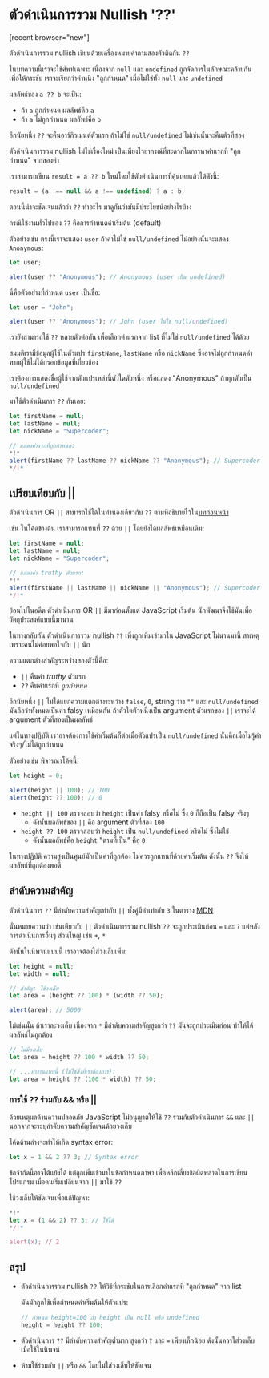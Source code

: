 # ตัวดำเนินการรวม Nullish '??'

[recent browser="new"]

ตัวดำเนินการรวม nullish เขียนด้วยเครื่องหมายคำถามสองตัวติดกัน `??` 

ในบทความนี้เราจะใช้ศัพท์เฉพาะ เนื่องจาก `null` และ `undefined` ถูกจัดการในลักษณะคล้ายกัน เพื่อให้กระชับ เราจะเรียกว่าค่าหนึ่ง "ถูกกำหนด" เมื่อไม่ใช่ทั้ง `null` และ `undefined`

ผลลัพธ์ของ `a ?? b` จะเป็น:
- ถ้า `a` ถูกกำหนด ผลลัพธ์คือ `a`
- ถ้า `a` ไม่ถูกกำหนด ผลลัพธ์คือ `b`

อีกนัยหนึ่ง `??` จะคืนอาร์กิวเมนต์ตัวแรก ถ้าไม่ใช่ `null/undefined` ไม่เช่นนั้นจะคืนตัวที่สอง

ตัวดำเนินการรวม nullish ไม่ใช่เรื่องใหม่ เป็นเพียงไวยากรณ์ที่สะดวกในการหาค่าแรกที่ "ถูกกำหนด" จากสองค่า

เราสามารถเขียน `result = a ?? b` ใหม่โดยใช้ตัวดำเนินการที่คุ้นเคยแล้วได้ดังนี้:

```js
result = (a !== null && a !== undefined) ? a : b;
```

ตอนนี้น่าจะชัดเจนแล้วว่า `??` ทำอะไร มาดูกันว่ามันมีประโยชน์อย่างไรบ้าง

กรณีใช้งานทั่วไปของ `??` คือการกำหนดค่าเริ่มต้น (default)

ตัวอย่างเช่น ตรงนี้เราจะแสดง `user` ถ้าค่าไม่ใช่ `null/undefined` ไม่อย่างนั้นจะแสดง `Anonymous`:

```js run
let user;

alert(user ?? "Anonymous"); // Anonymous (user เป็น undefined)
```

นี่คือตัวอย่างที่กำหนด `user` เป็นชื่อ:

```js run
let user = "John";

alert(user ?? "Anonymous"); // John (user ไม่ใช่ null/undefined)
```

เรายังสามารถใช้ `??` หลายตัวต่อกัน เพื่อเลือกค่าแรกจาก list ที่ไม่ใช่ `null/undefined` ได้ด้วย

สมมติเรามีข้อมูลผู้ใช้ในตัวแปร `firstName`, `lastName` หรือ `nickName` ซึ่งอาจไม่ถูกกำหนดค่า หากผู้ใช้ไม่ได้กรอกข้อมูลที่เกี่ยวข้อง

เราต้องการแสดงชื่อผู้ใช้จากตัวแปรเหล่านี้ตัวใดตัวหนึ่ง หรือแสดง "Anonymous" ถ้าทุกตัวเป็น `null/undefined`

มาใช้ตัวดำเนินการ `??` กันเลย:

```js run
let firstName = null;
let lastName = null;
let nickName = "Supercoder";

// แสดงค่าแรกที่ถูกกำหนด:
*!*
alert(firstName ?? lastName ?? nickName ?? "Anonymous"); // Supercoder
*/!*  
```

## เปรียบเทียบกับ ||

ตัวดำเนินการ OR `||` สามารถใช้ได้ในทำนองเดียวกับ `??` ตามที่อธิบายไว้ใน[บทก่อนหน้า](info:logical-operators#or-finds-the-first-truthy-value)

เช่น ในโค้ดข้างต้น เราสามารถแทนที่ `??` ด้วย `||` โดยยังได้ผลลัพธ์เหมือนเดิม:

```js run
let firstName = null;
let lastName = null;
let nickName = "Supercoder";

// แสดงค่า truthy ตัวแรก:
*!*
alert(firstName || lastName || nickName || "Anonymous"); // Supercoder
*/!*
```

ย้อนไปในอดีต ตัวดำเนินการ OR `||` มีมาก่อนตั้งแต่ JavaScript เริ่มต้น นักพัฒนาจึงใช้มันเพื่อวัตถุประสงค์แบบนี้มานาน

ในทางกลับกัน ตัวดำเนินการรวม nullish `??` เพิ่งถูกเพิ่มเข้ามาใน JavaScript ไม่นานมานี้ สาเหตุเพราะคนไม่ค่อยพอใจกับ `||` นัก

ความแตกต่างสำคัญระหว่างสองตัวนี้คือ:
- `||` คืนค่า *truthy* ตัวแรก  
- `??` คืนค่าแรกที่ *ถูกกำหนด*

อีกนัยหนึ่ง `||` ไม่ได้แยกความแตกต่างระหว่าง `false`, `0`, string ว่าง `""` และ `null/undefined` มันถือว่าทั้งหมดเป็นค่า falsy เหมือนกัน ถ้าตัวใดตัวหนึ่งเป็น argument ตัวแรกของ `||` เราจะได้ argument ตัวที่สองเป็นผลลัพธ์

แต่ในทางปฏิบัติ เราอาจต้องการใช้ค่าเริ่มต้นก็ต่อเมื่อตัวแปรเป็น `null/undefined` นั่นคือเมื่อไม่รู้ค่าจริงๆ/ไม่ได้ถูกกำหนด

ตัวอย่างเช่น พิจารณาโค้ดนี้:

```js run
let height = 0;

alert(height || 100); // 100
alert(height ?? 100); // 0
```

- `height || 100` ตรวจสอบว่า `height` เป็นค่า falsy หรือไม่ ซึ่ง `0` ก็ถือเป็น falsy จริงๆ
    - ดังนั้นผลลัพธ์ของ `||` คือ argument ตัวที่สอง `100`
- `height ?? 100` ตรวจสอบว่า `height` เป็น `null/undefined` หรือไม่ ซึ่งไม่ใช่
    - ดังนั้นผลลัพธ์คือ `height` "ตามที่เป็น" คือ `0`

ในทางปฏิบัติ ความสูงเป็นศูนย์มักเป็นค่าที่ถูกต้อง ไม่ควรถูกแทนที่ด้วยค่าเริ่มต้น ดังนั้น `??` จึงให้ผลลัพธ์ที่ถูกต้องพอดี

## ลำดับความสำคัญ

ตัวดำเนินการ `??` มีลำดับความสำคัญเท่ากับ `||` ทั้งคู่มีค่าเท่ากับ `3` ในตาราง [MDN](https://developer.mozilla.org/en-US/docs/Web/JavaScript/Reference/Operators/Operator_Precedence#Table)

นั่นหมายความว่า เช่นเดียวกับ `||` ตัวดำเนินการรวม nullish `??` จะถูกประเมินก่อน `=` และ `?` แต่หลังการดำเนินการอื่นๆ ส่วนใหญ่ เช่น `+`, `*`

ดังนั้นในนิพจน์แบบนี้ เราอาจต้องใส่วงเล็บเพิ่ม:

```js run
let height = null;
let width = null;

// สำคัญ: ใช้วงเล็บ
let area = (height ?? 100) * (width ?? 50);

alert(area); // 5000
```

ไม่เช่นนั้น ถ้าเราละวงเล็บ เนื่องจาก `*` มีลำดับความสำคัญสูงกว่า `??` มันจะถูกประเมินก่อน ทำให้ได้ผลลัพธ์ไม่ถูกต้อง

```js
// ไม่มีวงเล็บ
let area = height ?? 100 * width ?? 50;

// ...ทำงานแบบนี้ (ไม่ใช่สิ่งที่เราต้องการ):
let area = height ?? (100 * width) ?? 50;
```

### การใช้ ?? ร่วมกับ && หรือ ||

ด้วยเหตุผลด้านความปลอดภัย JavaScript ไม่อนุญาตให้ใช้ `??` ร่วมกับตัวดำเนินการ `&&` และ `||` นอกจากจะระบุลำดับความสำคัญชัดเจนด้วยวงเล็บ

โค้ดด้านล่างจะทำให้เกิด syntax error:

```js run
let x = 1 && 2 ?? 3; // Syntax error
```

ข้อจำกัดนี้อาจโต้แย้งได้ แต่ถูกเพิ่มเข้ามาในข้อกำหนดภาษา เพื่อหลีกเลี่ยงข้อผิดพลาดในการเขียนโปรแกรม เมื่อคนเริ่มเปลี่ยนจาก `||` มาใช้ `??`  

ใช้วงเล็บให้ชัดเจนเพื่อแก้ปัญหา:

```js run
*!*
let x = (1 && 2) ?? 3; // ใช้ได้
*/!*

alert(x); // 2
```

## สรุป

- ตัวดำเนินการรวม nullish `??` ให้วิธีที่กระชับในการเลือกค่าแรกที่ "ถูกกำหนด" จาก list

  มันมักถูกใช้เพื่อกำหนดค่าเริ่มต้นให้ตัวแปร:

  ```js
  // กำหนด height=100 ถ้า height เป็น null หรือ undefined
  height = height ?? 100;
  ```

- ตัวดำเนินการ `??` มีลำดับความสำคัญต่ำมาก สูงกว่า `?` และ `=` เพียงเล็กน้อย ดังนั้นควรใส่วงเล็บเมื่อใช้ในนิพจน์
- ห้ามใช้ร่วมกับ `||` หรือ `&&` โดยไม่ใส่วงเล็บให้ชัดเจน